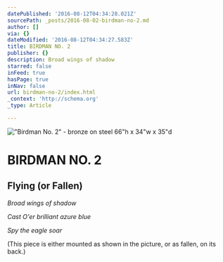 ```yaml
---
datePublished: '2016-08-12T04:34:28.021Z'
sourcePath: _posts/2016-08-02-birdman-no-2.md
author: []
via: {}
dateModified: '2016-08-12T04:34:27.583Z'
title: BIRDMAN NO. 2
publisher: {}
description: Broad wings of shadow
starred: false
inFeed: true
hasPage: true
inNav: false
url: birdman-no-2/index.html
_context: 'http://schema.org'
_type: Article

---
```

!["Birdman No. 2" -  bronze on steel                                                                     66"h x 34"w x 35"d](https://s3-us-west-2.amazonaws.com/the-grid-img/p/6a6992e1716395c7be8642bfc781d6bde002426f.jpg)

# BIRDMAN NO. 2

## Flying (or Fallen)

_Broad wings of shadow_

_Cast O'er brilliant azure blue_

_Spy the eagle soar_

(This piece is either mounted as shown in the picture, or as fallen, on its back.)